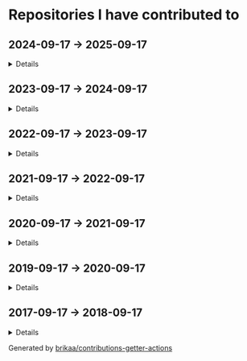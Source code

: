# Repositories I have contributed to

## 2024-09-17 -> 2025-09-17

<details>

### ⭐ [excalidraw/excalidraw](https://github.com/excalidraw/excalidraw) - [4 commits](https://github.com/excalidraw/excalidraw/commits?author=Brikaa&since=2024-09-17&until=2025-09-18) - TypeScript
Virtual whiteboard for sketching hand-drawn like diagrams

### ⭐ [engineer-man/piston](https://github.com/engineer-man/piston) - [6 commits](https://github.com/engineer-man/piston/commits?author=Brikaa&since=2024-09-17&until=2025-09-18) - JavaScript
A high performance general purpose code execution engine.

### [azzamsa/bilal](https://github.com/azzamsa/bilal) - [1 commit](https://github.com/azzamsa/bilal/commits?author=Brikaa&since=2024-09-17&until=2025-09-18) - Rust
A CLI salah time written in Rust

### [excalidraw-smart-presentation/excalidraw-smart-presentation.github.io](https://github.com/excalidraw-smart-presentation/excalidraw-smart-presentation.github.io) - [136 commits](https://github.com/excalidraw-smart-presentation/excalidraw-smart-presentation.github.io/commits?author=Brikaa&since=2024-09-17&until=2025-09-18) - TypeScript
Excalidraw fork that helps in making presentations with smart animations

### [Brikaa/dotfiles](https://github.com/Brikaa/dotfiles) - [8 commits](https://github.com/Brikaa/dotfiles/commits?author=Brikaa&since=2024-09-17&until=2025-09-18) - Shell
My dotfiles

### [envicutor/drafts](https://github.com/envicutor/drafts) - [1 commit](https://github.com/envicutor/drafts/commits?author=Brikaa&since=2024-09-17&until=2025-09-18) - Dockerfile
Issues and drafts for Envicutor

### [Brikaa/chrome-images-blur-extension](https://github.com/Brikaa/chrome-images-blur-extension) - [10 commits](https://github.com/Brikaa/chrome-images-blur-extension/commits?author=Brikaa&since=2024-09-17&until=2025-09-18) - JavaScript
A chrome extension that blurs all images.

</details>

## 2023-09-17 -> 2024-09-17

<details>

### ⭐ [engineer-man/piston](https://github.com/engineer-man/piston) - [9 commits](https://github.com/engineer-man/piston/commits?author=Brikaa&since=2023-09-17&until=2024-09-18) - JavaScript
A high performance general purpose code execution engine.

### [envicutor/envicutor](https://github.com/envicutor/envicutor) - [109 commits](https://github.com/envicutor/envicutor/commits?author=Brikaa&since=2023-09-17&until=2024-09-18) - Rust
Source code for the Envicutor code execution system.

### [Brikaa/gpa-calculator](https://github.com/Brikaa/gpa-calculator) - [1 commit](https://github.com/Brikaa/gpa-calculator/commits?author=Brikaa&since=2023-09-17&until=2024-09-18) - JavaScript
Calculate your expected GPA on http://newecom.fci.cu.edu.eg/

### [envicutor/drafts](https://github.com/envicutor/drafts) - [132 commits](https://github.com/envicutor/drafts/commits?author=Brikaa&since=2023-09-17&until=2024-09-18) - Dockerfile
Issues and drafts for Envicutor

### [zeitwlamoon/zeitwlamoon.github.io](https://github.com/zeitwlamoon/zeitwlamoon.github.io) - [66 commits](https://github.com/zeitwlamoon/zeitwlamoon.github.io/commits?author=Brikaa&since=2023-09-17&until=2024-09-18) - HTML
Discover Egypt through the eyes of Zeit W Lamoon, the Dubai-based destination to a culinary taste sensation. Established in 2021, Zeit W Lamoon means ‘Oil and lemon,’ which form an authentic Egyptian mixture to spice up the “Fava Beans” dish, also known as “Foul Medammes,” the primary element of Egyptian street food.

### [envicutor/documentation](https://github.com/envicutor/documentation) - [35 commits](https://github.com/envicutor/documentation/commits?author=Brikaa&since=2023-09-17&until=2024-09-18) - TeX
Envicutor code execution system documentation

### [Brikaa/dotfiles](https://github.com/Brikaa/dotfiles) - [17 commits](https://github.com/Brikaa/dotfiles/commits?author=Brikaa&since=2023-09-17&until=2024-09-18) - Shell
My dotfiles

### [Brikaa/newecom-monitor](https://github.com/Brikaa/newecom-monitor) - [3 commits](https://github.com/Brikaa/newecom-monitor/commits?author=Brikaa&since=2023-09-17&until=2024-09-18) - Python
Monitor the registration status in http://newecom.fci-cu.edu.eg/

### [Brikaa/brikaa.github.io](https://github.com/Brikaa/brikaa.github.io) - [1 commit](https://github.com/Brikaa/brikaa.github.io/commits?author=Brikaa&since=2023-09-17&until=2024-09-18) - HTML
Omar Brikaa's personal website.

### [Brikaa/piston-test-tools](https://github.com/Brikaa/piston-test-tools) - [1 commit](https://github.com/Brikaa/piston-test-tools/commits?author=Brikaa&since=2023-09-17&until=2024-09-18) - Python
no description

### [Brikaa/problem-solving](https://github.com/Brikaa/problem-solving) - [132 commits](https://github.com/Brikaa/problem-solving/commits?author=Brikaa&since=2023-09-17&until=2024-09-18) - C++
Problems solved in the problem solving course

### [Brikaa/distributed-systems-assignment-2](https://github.com/Brikaa/distributed-systems-assignment-2) - [93 commits](https://github.com/Brikaa/distributed-systems-assignment-2/commits?author=Brikaa&since=2023-09-17&until=2024-09-18) - Java
Usage of Java EE to implement an elearning system with a microservices architecture

### [Brikaa/tools-3-project](https://github.com/Brikaa/tools-3-project) - [87 commits](https://github.com/Brikaa/tools-3-project/commits?author=Brikaa&since=2023-09-17&until=2024-09-18) - Go
no description

### [Brikaa/security-assignment-2](https://github.com/Brikaa/security-assignment-2) - [68 commits](https://github.com/Brikaa/security-assignment-2/commits?author=Brikaa&since=2023-09-17&until=2024-09-18) - Java
Penetration testing, fixing vulnerabilities

### [Brikaa/distributed-systems-assignment-1](https://github.com/Brikaa/distributed-systems-assignment-1) - [45 commits](https://github.com/Brikaa/distributed-systems-assignment-1/commits?author=Brikaa&since=2023-09-17&until=2024-09-18) - Java
Socket programming to create a book borrowing application

### [Brikaa/web-engineering-project](https://github.com/Brikaa/web-engineering-project) - [41 commits](https://github.com/Brikaa/web-engineering-project/commits?author=Brikaa&since=2023-09-17&until=2024-09-18) - PHP
no description

### [Brikaa/security-assignment-1](https://github.com/Brikaa/security-assignment-1) - [29 commits](https://github.com/Brikaa/security-assignment-1/commits?author=Brikaa&since=2023-09-17&until=2024-09-18) - JavaScript
DES, RSA, penetration testing, security improvements to an open-source website

### [Brikaa/ml-assignment-3](https://github.com/Brikaa/ml-assignment-3) - [27 commits](https://github.com/Brikaa/ml-assignment-3/commits?author=Brikaa&since=2023-09-17&until=2024-09-18) - Python
SVM using scikit-learn, MLP and CNN using Keras

### [Brikaa/soft-computing-assignment-4](https://github.com/Brikaa/soft-computing-assignment-4) - [21 commits](https://github.com/Brikaa/soft-computing-assignment-4/commits?author=Brikaa&since=2023-09-17&until=2024-09-18) - Rust
A neural network with configurable number of layers and activation functions

### [Brikaa/soft-computing-assignment-3](https://github.com/Brikaa/soft-computing-assignment-3) - [21 commits](https://github.com/Brikaa/soft-computing-assignment-3/commits?author=Brikaa&since=2023-09-17&until=2024-09-18) - Rust
A fuzzy control system

### [envicutor/docs-builder](https://github.com/envicutor/docs-builder) - [20 commits](https://github.com/envicutor/docs-builder/commits?author=Brikaa&since=2023-09-17&until=2024-09-18) - Makefile
Utilities to build the docs

### [Brikaa/theory-assignment-2](https://github.com/Brikaa/theory-assignment-2) - [20 commits](https://github.com/Brikaa/theory-assignment-2/commits?author=Brikaa&since=2023-09-17&until=2024-09-18) - Java
NFA, DFA

### [Brikaa/soft-computing-assignment-2](https://github.com/Brikaa/soft-computing-assignment-2) - [18 commits](https://github.com/Brikaa/soft-computing-assignment-2/commits?author=Brikaa&since=2023-09-17&until=2024-09-18) - Rust
Genetic algorithm for curve fitting

### [envicutor/docs-workflows](https://github.com/envicutor/docs-workflows) - [18 commits](https://github.com/envicutor/docs-workflows/commits?author=Brikaa&since=2023-09-17&until=2024-09-18) - no primary language
Common GitHub workflows that are used in building and deploying the docs

### [Brikaa/ml-assignment-1](https://github.com/Brikaa/ml-assignment-1) - [17 commits](https://github.com/Brikaa/ml-assignment-1/commits?author=Brikaa&since=2023-09-17&until=2024-09-18) - HTML
Linear regression using scikit-learn, logistic regression from scratch

### [Brikaa/security-des-task](https://github.com/Brikaa/security-des-task) - [10 commits](https://github.com/Brikaa/security-des-task/commits?author=Brikaa&since=2023-09-17&until=2024-09-18) - Rust
no description

### [Brikaa/ml-assignment-2](https://github.com/Brikaa/ml-assignment-2) - [5 commits](https://github.com/Brikaa/ml-assignment-2/commits?author=Brikaa&since=2023-09-17&until=2024-09-18) - Python
Decision trees using scikit-learn, KNN from scratch

### [Brikaa/web-engineering-presentation](https://github.com/Brikaa/web-engineering-presentation) - [4 commits](https://github.com/Brikaa/web-engineering-presentation/commits?author=Brikaa&since=2023-09-17&until=2024-09-18) - TypeScript
no description

### [Brikaa/cloud-task-3](https://github.com/Brikaa/cloud-task-3) - [2 commits](https://github.com/Brikaa/cloud-task-3/commits?author=Brikaa&since=2023-09-17&until=2024-09-18) - Shell
no description

### [Brikaa/remote-presentation-control](https://github.com/Brikaa/remote-presentation-control) - [1 commit](https://github.com/Brikaa/remote-presentation-control/commits?author=Brikaa&since=2023-09-17&until=2024-09-18) - HTML
Simple tool to simulate left and right arrow keys remotely

### [Brikaa/theory-task-1](https://github.com/Brikaa/theory-task-1) - [1 commit](https://github.com/Brikaa/theory-task-1/commits?author=Brikaa&since=2023-09-17&until=2024-09-18) - Java
no description

### [Brikaa/theory-task-2](https://github.com/Brikaa/theory-task-2) - [1 commit](https://github.com/Brikaa/theory-task-2/commits?author=Brikaa&since=2023-09-17&until=2024-09-18) - no primary language
no description

### [Brikaa/security-rsa-task](https://github.com/Brikaa/security-rsa-task) - [1 commit](https://github.com/Brikaa/security-rsa-task/commits?author=Brikaa&since=2023-09-17&until=2024-09-18) - C++
no description

### [cs-math/gpa-calc](https://github.com/cs-math/gpa-calc) - [1 commit](https://github.com/cs-math/gpa-calc/commits?author=Brikaa&since=2023-09-17&until=2024-09-18) - Python
Calculate your expected GPA on newecom.fci.cu.edu.eg

### [envicutor/assets](https://github.com/envicutor/assets) - [1 commit](https://github.com/envicutor/assets/commits?author=Brikaa&since=2023-09-17&until=2024-09-18) - no primary language
no description

</details>

## 2022-09-17 -> 2023-09-17

<details>

### ⭐ [microsoft/vscode](https://github.com/microsoft/vscode) - [1 commit](https://github.com/microsoft/vscode/commits?author=Brikaa&since=2022-09-17&until=2023-09-18) - TypeScript
Visual Studio Code

### ⭐ [excalidraw/excalidraw](https://github.com/excalidraw/excalidraw) - [1 commit](https://github.com/excalidraw/excalidraw/commits?author=Brikaa&since=2022-09-17&until=2023-09-18) - TypeScript
Virtual whiteboard for sketching hand-drawn like diagrams

### ⭐ [antonkomarev/github-profile-views-counter](https://github.com/antonkomarev/github-profile-views-counter) - [2 commits](https://github.com/antonkomarev/github-profile-views-counter/commits?author=Brikaa&since=2022-09-17&until=2023-09-18) - PHP
It counts how many times your GitHub profile has been viewed. Free cloud micro-service.

### ⭐ [engineer-man/piston](https://github.com/engineer-man/piston) - [3 commits](https://github.com/engineer-man/piston/commits?author=Brikaa&since=2022-09-17&until=2023-09-18) - JavaScript
A high performance general purpose code execution engine.

### [engineer-man/emkc](https://github.com/engineer-man/emkc) - [2 commits](https://github.com/engineer-man/emkc/commits?author=Brikaa&since=2022-09-17&until=2023-09-18) - JavaScript
Engineer Man Knowledge Center

### [excalidraw-smart-presentation/excalidraw-smart-presentation.github.io](https://github.com/excalidraw-smart-presentation/excalidraw-smart-presentation.github.io) - [1 commit](https://github.com/excalidraw-smart-presentation/excalidraw-smart-presentation.github.io/commits?author=Brikaa&since=2022-09-17&until=2023-09-18) - TypeScript
Excalidraw fork that helps in making presentations with smart animations

### [cs-math/cs-math.github.io](https://github.com/cs-math/cs-math.github.io) - [1 commit](https://github.com/cs-math/cs-math.github.io/commits?author=Brikaa&since=2022-09-17&until=2023-09-18) - JavaScript
Code for /dev/null team in Cairo University CS-Math Society

### [sda-assignment/sda-assignment](https://github.com/sda-assignment/sda-assignment) - [168 commits](https://github.com/sda-assignment/sda-assignment/commits?author=Brikaa&since=2022-09-17&until=2023-09-18) - Java
Usage of principles learnt in the Software Design and Architecture course to create an abstract e-payment system

### [Brikaa/dotfiles](https://github.com/Brikaa/dotfiles) - [50 commits](https://github.com/Brikaa/dotfiles/commits?author=Brikaa&since=2022-09-17&until=2023-09-18) - Shell
My dotfiles

### [Brikaa/os-semaphore-assignment](https://github.com/Brikaa/os-semaphore-assignment) - [43 commits](https://github.com/Brikaa/os-semaphore-assignment/commits?author=Brikaa&since=2022-09-17&until=2023-09-18) - Java
Producer-consumer problem

### [Ali-Esmat/SW-Tools-Project](https://github.com/Ali-Esmat/SW-Tools-Project) - [39 commits](https://github.com/Ali-Esmat/SW-Tools-Project/commits?author=Brikaa&since=2022-09-17&until=2023-09-18) - Java
no description

### [fci-ai-project/ai-project](https://github.com/fci-ai-project/ai-project) - [19 commits](https://github.com/fci-ai-project/ai-project/commits?author=Brikaa&since=2022-09-17&until=2023-09-18) - Prolog
Single-player Connect-N game using configurable Minimax and Alpha-Beta pruning algorithms

### [Brikaa/newecom-monitor](https://github.com/Brikaa/newecom-monitor) - [18 commits](https://github.com/Brikaa/newecom-monitor/commits?author=Brikaa&since=2022-09-17&until=2023-09-18) - Python
Monitor the registration status in http://newecom.fci-cu.edu.eg/

### [Brikaa/sw-tools-lab-task](https://github.com/Brikaa/sw-tools-lab-task) - [14 commits](https://github.com/Brikaa/sw-tools-lab-task/commits?author=Brikaa&since=2022-09-17&until=2023-09-18) - Java
Setting up JBoss EAP 7.1, example REST API

### [zeitwlamoon/zeitwlamoon.github.io](https://github.com/zeitwlamoon/zeitwlamoon.github.io) - [14 commits](https://github.com/zeitwlamoon/zeitwlamoon.github.io/commits?author=Brikaa&since=2022-09-17&until=2023-09-18) - HTML
Discover Egypt through the eyes of Zeit W Lamoon, the Dubai-based destination to a culinary taste sensation. Established in 2021, Zeit W Lamoon means ‘Oil and lemon,’ which form an authentic Egyptian mixture to spice up the “Fava Beans” dish, also known as “Foul Medammes,” the primary element of Egyptian street food.

### [Brikaa/faster-blackboard](https://github.com/Brikaa/faster-blackboard) - [9 commits](https://github.com/Brikaa/faster-blackboard/commits?author=Brikaa&since=2022-09-17&until=2023-09-18) - JavaScript
A chrome extension that skips the intermediate page that BlackBoard opens before showing a PDF

### [Brikaa/algo-assignment-3](https://github.com/Brikaa/algo-assignment-3) - [9 commits](https://github.com/Brikaa/algo-assignment-3/commits?author=Brikaa&since=2022-09-17&until=2023-09-18) - C++
Dynamic programming and greedy algorithms problems

### [Brikaa/piston-test-tools](https://github.com/Brikaa/piston-test-tools) - [6 commits](https://github.com/Brikaa/piston-test-tools/commits?author=Brikaa&since=2022-09-17&until=2023-09-18) - Python
no description

### [Brikaa/contributions-getter-actions](https://github.com/Brikaa/contributions-getter-actions) - [108 commits](https://github.com/Brikaa/contributions-getter-actions/commits?author=Brikaa&since=2022-09-17&until=2023-09-18) - TypeScript
A highly configurable GitHub Action can be used to update your profile's README with the repositories you have committed in

### [Brikaa/ai-assignment-2](https://github.com/Brikaa/ai-assignment-2) - [50 commits](https://github.com/Brikaa/ai-assignment-2/commits?author=Brikaa&since=2022-09-17&until=2023-09-18) - Prolog
Usage of BFS or A* algorithm to solve a dominoes and bombs puzzle (AI Assignment)

### [Brikaa/testing-assignment-1](https://github.com/Brikaa/testing-assignment-1) - [34 commits](https://github.com/Brikaa/testing-assignment-1/commits?author=Brikaa&since=2022-09-17&until=2023-09-18) - HTML
JUnit, graph coverage

### [Brikaa/ai-assignment-1](https://github.com/Brikaa/ai-assignment-1) - [32 commits](https://github.com/Brikaa/ai-assignment-1/commits?author=Brikaa&since=2022-09-17&until=2023-09-18) - Prolog
Prolog basics

### [seam-project/seam-project](https://github.com/seam-project/seam-project) - [29 commits](https://github.com/seam-project/seam-project/commits?author=Brikaa&since=2022-09-17&until=2023-09-18) - no primary language
no description

### [Brikaa/contributions-getter](https://github.com/Brikaa/contributions-getter) - [24 commits](https://github.com/Brikaa/contributions-getter/commits?author=Brikaa&since=2022-09-17&until=2023-09-18) - TypeScript
A JavaScript/TypeScript library that gets all of the repositories a user has contributed to since their account's creation

### [Brikaa/cpl-js-research](https://github.com/Brikaa/cpl-js-research) - [22 commits](https://github.com/Brikaa/cpl-js-research/commits?author=Brikaa&since=2022-09-17&until=2023-09-18) - TeX
Evaluation of different JavaScript language design characteristics (Concepts of Programming Languages assignment)

### [Brikaa/testing-assignment-2](https://github.com/Brikaa/testing-assignment-2) - [10 commits](https://github.com/Brikaa/testing-assignment-2/commits?author=Brikaa&since=2022-09-17&until=2023-09-18) - RobotFramework
Usage of Robot Framework with Selenium to test the UI of a website (SW Testing assignment)

### [seam-project/unitime-docker](https://github.com/seam-project/unitime-docker) - [9 commits](https://github.com/seam-project/unitime-docker/commits?author=Brikaa&since=2022-09-17&until=2023-09-18) - Shell
no description

### [Brikaa/cpl-js-generic-research](https://github.com/Brikaa/cpl-js-generic-research) - [7 commits](https://github.com/Brikaa/cpl-js-generic-research/commits?author=Brikaa&since=2022-09-17&until=2023-09-18) - C++
A report about generic programming in JavaScript (Concepts of Programming Languages assignment)

### [Brikaa/seam-quality-attributes](https://github.com/Brikaa/seam-quality-attributes) - [7 commits](https://github.com/Brikaa/seam-quality-attributes/commits?author=Brikaa&since=2022-09-17&until=2023-09-18) - TeX
A report about different quality attributes and metrics of measuring them (SW maintenance assignment)

### [fci-ai-project/fci-ai-project.github.io](https://github.com/fci-ai-project/fci-ai-project.github.io) - [4 commits](https://github.com/fci-ai-project/fci-ai-project.github.io/commits?author=Brikaa&since=2022-09-17&until=2023-09-18) - TeX
no description

### [Brikaa/maintenance-models-assignment](https://github.com/Brikaa/maintenance-models-assignment) - [4 commits](https://github.com/Brikaa/maintenance-models-assignment/commits?author=Brikaa&since=2022-09-17&until=2023-09-18) - TeX
A report about why we study SW maintenance and the quick-fix maintenance model

### [Brikaa/Brikaa](https://github.com/Brikaa/Brikaa) - [4 commits](https://github.com/Brikaa/Brikaa/commits?author=Brikaa&since=2022-09-17&until=2023-09-18) - no primary language
no description

### [seam-project/sonarqube-compose](https://github.com/seam-project/sonarqube-compose) - [1 commit](https://github.com/seam-project/sonarqube-compose/commits?author=Brikaa&since=2022-09-17&until=2023-09-18) - no primary language
no description

</details>

## 2021-09-17 -> 2022-09-17

<details>

### ⭐ [engineer-man/piston](https://github.com/engineer-man/piston) - [40 commits](https://github.com/engineer-man/piston/commits?author=Brikaa&since=2021-09-17&until=2022-09-18) - JavaScript
A high performance general purpose code execution engine.

### [microsoft/vscode-wiki](https://github.com/microsoft/vscode-wiki) - [2 commits](https://github.com/microsoft/vscode-wiki/commits?author=Brikaa&since=2021-09-17&until=2022-09-18) - no primary language
A repository to make changes to the vscode Wiki on GitHub

### [engineer-man/piston-bot](https://github.com/engineer-man/piston-bot) - [2 commits](https://github.com/engineer-man/piston-bot/commits?author=Brikaa&since=2021-09-17&until=2022-09-18) - Python
I Run Code bot on Discord

### [engineer-man/emkc](https://github.com/engineer-man/emkc) - [56 commits](https://github.com/engineer-man/emkc/commits?author=Brikaa&since=2021-09-17&until=2022-09-18) - JavaScript
Engineer Man Knowledge Center

### [cs-math/cs-math.github.io](https://github.com/cs-math/cs-math.github.io) - [13 commits](https://github.com/cs-math/cs-math.github.io/commits?author=Brikaa&since=2021-09-17&until=2022-09-18) - JavaScript
Code for /dev/null team in Cairo University CS-Math Society

### [Brikaa/gpa-calculator](https://github.com/Brikaa/gpa-calculator) - [7 commits](https://github.com/Brikaa/gpa-calculator/commits?author=Brikaa&since=2021-09-17&until=2022-09-18) - JavaScript
Calculate your expected GPA on http://newecom.fci.cu.edu.eg/

### [Brikaa/solid-geometry-tools](https://github.com/Brikaa/solid-geometry-tools) - [14 commits](https://github.com/Brikaa/solid-geometry-tools/commits?author=Brikaa&since=2021-09-17&until=2022-09-18) - JavaScript
Solid Geometry Tools

### [Brikaa/syntax-warriors](https://github.com/Brikaa/syntax-warriors) - [99 commits](https://github.com/Brikaa/syntax-warriors/commits?author=Brikaa&since=2021-09-17&until=2022-09-18) - JavaScript
no description

### [Brikaa/dotfiles](https://github.com/Brikaa/dotfiles) - [87 commits](https://github.com/Brikaa/dotfiles/commits?author=Brikaa&since=2021-09-17&until=2022-09-18) - Shell
My dotfiles

### [zeitwlamoon/zeitwlamoon.github.io](https://github.com/zeitwlamoon/zeitwlamoon.github.io) - [14 commits](https://github.com/zeitwlamoon/zeitwlamoon.github.io/commits?author=Brikaa&since=2021-09-17&until=2022-09-18) - HTML
Discover Egypt through the eyes of Zeit W Lamoon, the Dubai-based destination to a culinary taste sensation. Established in 2021, Zeit W Lamoon means ‘Oil and lemon,’ which form an authentic Egyptian mixture to spice up the “Fava Beans” dish, also known as “Foul Medammes,” the primary element of Egyptian street food.

### [Brikaa/piston-test-tools](https://github.com/Brikaa/piston-test-tools) - [11 commits](https://github.com/Brikaa/piston-test-tools/commits?author=Brikaa&since=2021-09-17&until=2022-09-18) - Python
no description

### [Brikaa/gram-schmidt-calculator](https://github.com/Brikaa/gram-schmidt-calculator) - [5 commits](https://github.com/Brikaa/gram-schmidt-calculator/commits?author=Brikaa&since=2021-09-17&until=2022-09-18) - JavaScript
no description

### [Brikaa/parking-system-procedural](https://github.com/Brikaa/parking-system-procedural) - [3 commits](https://github.com/Brikaa/parking-system-procedural/commits?author=Brikaa&since=2021-09-17&until=2022-09-18) - Python
no description

### [AbsoluteZero000/Typing_thingy](https://github.com/AbsoluteZero000/Typing_thingy) - [2 commits](https://github.com/AbsoluteZero000/Typing_thingy/commits?author=Brikaa&since=2021-09-17&until=2022-09-18) - JavaScript
typeracer clone thingy

### [fishing-calendar/fishing-calendar.github.io](https://github.com/fishing-calendar/fishing-calendar.github.io) - [10 commits](https://github.com/fishing-calendar/fishing-calendar.github.io/commits?author=Brikaa&since=2021-09-17&until=2022-09-18) - JavaScript
Shows the spring and neap tide days

### [technomuscles/technomuscles](https://github.com/technomuscles/technomuscles) - [9 commits](https://github.com/technomuscles/technomuscles/commits?author=Brikaa&since=2021-09-17&until=2022-09-18) - no primary language
TechnoMuscles repository (a repository to practice JIRA integration with projects) (Software Process and Quality Management course)

</details>

## 2020-09-17 -> 2021-09-17

<details>

### ⭐ [PyGithub/PyGithub](https://github.com/PyGithub/PyGithub) - [2 commits](https://github.com/PyGithub/PyGithub/commits?author=Brikaa&since=2020-09-17&until=2021-09-18) - Python
Typed interactions with the GitHub API v3

### ⭐ [engineer-man/piston](https://github.com/engineer-man/piston) - [13 commits](https://github.com/engineer-man/piston/commits?author=Brikaa&since=2020-09-17&until=2021-09-18) - JavaScript
A high performance general purpose code execution engine.

### [engineer-man/piston-bot](https://github.com/engineer-man/piston-bot) - [1 commit](https://github.com/engineer-man/piston-bot/commits?author=Brikaa&since=2020-09-17&until=2021-09-18) - Python
I Run Code bot on Discord

### [engineer-man/emkc](https://github.com/engineer-man/emkc) - [68 commits](https://github.com/engineer-man/emkc/commits?author=Brikaa&since=2020-09-17&until=2021-09-18) - JavaScript
Engineer Man Knowledge Center

### [projectunic0rn/pub-workspace](https://github.com/projectunic0rn/pub-workspace) - [2 commits](https://github.com/projectunic0rn/pub-workspace/commits?author=Brikaa&since=2020-09-17&until=2021-09-18) - Python
pub workspace apps

### [cs-math/cs-math.github.io](https://github.com/cs-math/cs-math.github.io) - [129 commits](https://github.com/cs-math/cs-math.github.io/commits?author=Brikaa&since=2020-09-17&until=2021-09-18) - JavaScript
Code for /dev/null team in Cairo University CS-Math Society

### [zeitwlamoon/zeitwlamoon.github.io](https://github.com/zeitwlamoon/zeitwlamoon.github.io) - [41 commits](https://github.com/zeitwlamoon/zeitwlamoon.github.io/commits?author=Brikaa&since=2020-09-17&until=2021-09-18) - HTML
Discover Egypt through the eyes of Zeit W Lamoon, the Dubai-based destination to a culinary taste sensation. Established in 2021, Zeit W Lamoon means ‘Oil and lemon,’ which form an authentic Egyptian mixture to spice up the “Fava Beans” dish, also known as “Foul Medammes,” the primary element of Egyptian street food.

### [Open-Source-Project-Collaboration/osc-bot](https://github.com/Open-Source-Project-Collaboration/osc-bot) - [41 commits](https://github.com/Open-Source-Project-Collaboration/osc-bot/commits?author=Brikaa&since=2020-09-17&until=2021-09-18) - Python
A discord bot that automates the process of voting on and creating projects and GitHub teams.

### [Brikaa/brikaa.github.io](https://github.com/Brikaa/brikaa.github.io) - [2 commits](https://github.com/Brikaa/brikaa.github.io/commits?author=Brikaa&since=2020-09-17&until=2021-09-18) - HTML
Omar Brikaa's personal website.

### [cs-math/gpa-calc](https://github.com/cs-math/gpa-calc) - [7 commits](https://github.com/cs-math/gpa-calc/commits?author=Brikaa&since=2020-09-17&until=2021-09-18) - Python
Calculate your expected GPA on newecom.fci.cu.edu.eg

</details>

## 2019-09-17 -> 2020-09-17

<details>

### [Open-Source-Project-Collaboration/board-game-playing-ai](https://github.com/Open-Source-Project-Collaboration/board-game-playing-ai) - [35 commits](https://github.com/Open-Source-Project-Collaboration/board-game-playing-ai/commits?author=Brikaa&since=2019-09-17&until=2020-09-18) - Python
Chess AI using Neural Network and Min/Max algorithm and tree pruning

### [Open-Source-Project-Collaboration/osc-bot](https://github.com/Open-Source-Project-Collaboration/osc-bot) - [181 commits](https://github.com/Open-Source-Project-Collaboration/osc-bot/commits?author=Brikaa&since=2019-09-17&until=2020-09-18) - Python
A discord bot that automates the process of voting on and creating projects and GitHub teams.

### [Open-Source-Project-Collaboration/blockchain-distributed-streaming-api](https://github.com/Open-Source-Project-Collaboration/blockchain-distributed-streaming-api) - [1 commit](https://github.com/Open-Source-Project-Collaboration/blockchain-distributed-streaming-api/commits?author=Brikaa&since=2019-09-17&until=2020-09-18) - no primary language
no description

</details>

## 2017-09-17 -> 2018-09-17

<details>

### ⭐ [geekcomputers/Python](https://github.com/geekcomputers/Python) - [1 commit](https://github.com/geekcomputers/Python/commits?author=Brikaa&since=2017-09-17&until=2018-09-18) - Python
My Python Examples

</details>

Generated by [brikaa/contributions-getter-actions](https://github.com/brikaa/contributions-getter-actions)


